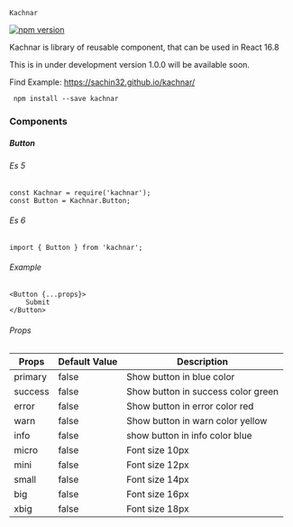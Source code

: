 ```Kachnar```


[![npm version](https://badge.fury.io/js/kachnar.svg)](https://badge.fury.io/js/kachnar)

Kachnar is library of reusable component, that can be used in React 16.8

This is in under development version 1.0.0 will be available soon.

Find Example: https://sachin32.github.io/kachnar/

``` npm install --save kachnar```

### Components

##### Button

###### Es 5
``` 
const Kachnar = require('kachnar');
const Button = Kachnar.Button; 
```

###### Es 6
```
import { Button } from 'kachnar';
```

###### Example
```
<Button {...props}>
    Submit
</Button>
```

###### Props

| Props | Default Value | Description |
|-------|---------------|------------|
| primary | false       | Show button in blue color|
| success | false       | Show button in success color green|
| error  | false        | Show button in error color red|
| warn   | false        | Show button in warn color yellow|
| info  |  false        | show button in info color blue |
| micro | false       | Font size 10px |
| mini | false       | Font size 12px |
| small  | false        | Font size 14px |
| big   | false        | Font size 16px |
| xbig  |  false        | Font size 18px |

